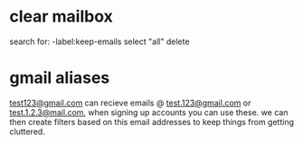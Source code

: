 # clear mailbox
search for: -label:keep-emails
select "all"
delete

# gmail aliases

test123@gmail.com
can recieve emails @ test.123@gmail.com or test.1.2.3@mail.com, when signing up accounts you can use these.
we can then create filters based on this email addresses to keep things from getting cluttered.

